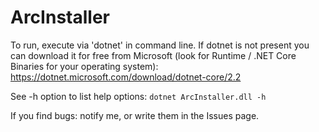# ArcInstaller

To run, execute via 'dotnet' in command line. If dotnet is not present you can download it for free from Microsoft (look for Runtime / .NET Core Binaries for your operating system):
https://dotnet.microsoft.com/download/dotnet-core/2.2

See -h option to list help options: `dotnet ArcInstaller.dll -h`

If you find bugs: notify me, or write them in the Issues page.
